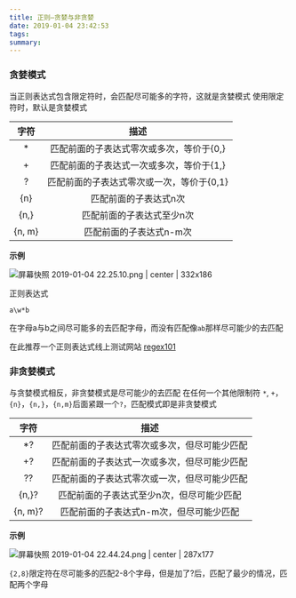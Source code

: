 ```yaml
---
title: 正则—贪婪与非贪婪
date: 2019-01-04 23:42:53
tags:
summary:
---
```

### 贪婪模式 
当正则表达式包含限定符时，会匹配尽可能多的字符，这就是贪婪模式
使用限定符时，默认是贪婪模式

| 字符 | 描述 |
| :---: | :---: |
| * | 匹配前面的子表达式零次或多次，等价于{0,} |
| + | 匹配前面的子表达式一次或多次，等价于{1,} |
| ? | 匹配前面的子表达式零次或一次，等价于{0,1} |
| {n} | 匹配前面的子表达式n次 |
| {n,} | 匹配前面的子表达式至少n次 |
| {n, m} | 匹配前面的子表达式n-m次 |


__示例__


![屏幕快照 2019-01-04 22.25.10.png | center | 332x186](https://cdn.nlark.com/yuque/0/2019/png/115449/1546611929880-c5862872-5449-4887-932f-71429a79105d.png "")


正则表达式 
```plain
a\w*b
```
在字母a与b之间尽可能多的去匹配字母，而没有匹配像`ab`那样尽可能少的去匹配

在此推荐一个正则表达式线上测试网站 [regex101](https://regex101.com/)

### 非贪婪模式
与贪婪模式相反，非贪婪模式是尽可能少的去匹配
在任何一个其他限制符 `*`, `+`，`{n}`，`{n,}`，`{n,m}`后面紧跟一个`?`，匹配模式即是非贪婪模式

| 字符 | 描述 |
| :---: | :---: |
| *? | 匹配前面的子表达式零次或多次，但尽可能少匹配 |
| +? | 匹配前面的子表达式一次或多次，但尽可能少匹配 |
| ?? | 匹配前面的子表达式零次或一次，但尽可能少匹配 |
| {n,}? | 匹配前面的子表达式至少n次，但尽可能少匹配 |
| {n, m}? | 匹配前面的子表达式n-m次，但尽可能少匹配 |


__示例__


![屏幕快照 2019-01-04 22.44.24.png | center | 287x177](https://cdn.nlark.com/yuque/0/2019/png/115449/1546613083314-c74e4e52-8ea4-4015-b92c-939feda4b5d8.png "")

`{2,8}`限定符在尽可能多的匹配2-8个字母，但是加了?后，匹配了最少的情况，匹配两个字母